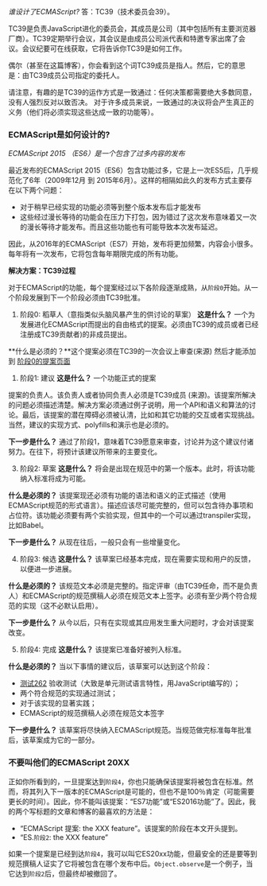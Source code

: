 
*谁设计了ECMAScript?*
答：TC39（技术委员会39）。

TC39是负责JavaScript进化的委员会，其成员是公司（其中包括所有主要浏览器厂商）。TC39定期举行会议，其会议是由成员公司派代表和特邀专家出席了会议。会议纪要可在线获取，它将告诉你TC39是如何工作。

偶尔（甚至在这篇博客），你会看到这个词TC39成员是指人。然后，它的意思是：由TC39成员公司指定的委托人。

请注意，有趣的是TC39的运作方式是一致通过：任何决策都需要绝大多数同意，没有人强烈反对以致否决。 对于许多成员来说，一致通过的决议将会产生真正的义务（他们将必须实现这些达成一致的功能等）。

### ECMAScript是如何设计的?
*ECMAScript 2015 （ES6）是一个包含了过多内容的发布*

最近发布的ECMAScript 2015（ES6）包含功能过多，它是上一次ES5后，几乎规范化了6年（2009年12月 到 2015年6月）。这样的相隔如此久的发布方式主要存在以下两个问题：

- 对于稍早已经实现的功能必须等到整个版本发布后才能发布
- 这些经过漫长等待的功能会在压力下打包，因为错过了这次发布意味着又一次的漫长等待才能发布。而且这些功能也有可能导致本次发布延迟。

因此，从2016年的ECMAScript（ES7）开始，发布将更加频繁，内容会小很多。每年将有一次发布，它将包含每年期限完成的所有功能。

**解决方案：TC39过程**

对于ECMAScript的功能，每个提案经过以下各阶段逐渐成熟，从`阶段0`开始。从一个阶段发展到下一个阶段必须由TC39批准。

1. 阶段0: 稻草人（意指类似头脑风暴产生的供讨论的草案）
**这是什么？** 一个为发展进化ECMAScript而提出的自由格式的提案。必须由TC39的成员或者已经注册成TC39贡献者)的非成员提出。

**什么是必须的？**这个提案必须在TC39的一次会议上审查(来源) 然后才能添加到 [阶段0的提案页面](https://github.com/tc39/ecma262/blob/master/stage0.md)

1. 阶段1: 建议
**这是什么？** 一个功能正式的提案

提案的负责人。该负责人或者协同负责人必须是TC39成员 (来源)。该提案所解决的问题必须描述清楚。解决方案必须通过例子说明，用一个API和语义和算法的讨论。最后，该提案的潜在障碍必须被认清，比如和其它功能的交互或者实现挑战。当然，建议的实现方式、polyfills和演示也是必须的。

**下一步是什么？** 通过了阶段1，意味着TC39愿意来审查，讨论并为这个建议付诸努力。在往下，将预计该建议所带来的主要变化。

3. 阶段2: 草案
**这是什么？** 将会是出现在规范中的第一个版本。此时，将该功能纳入标准将成为可能。

**什么是必须的？** 该提案现还必须有功能的语法和语义的正式描述（使用ECMAScript规范的形式语言）。描述应该尽可能完整的，但可以包含待办事项和占位符。该功能必须要有两个实验实现，但其中的一个可以通过transpiler实现，比如Babel。

**下一步是什么？** 从现在往后，一般只会有一些增量变化。

4. 阶段3: 候选
**这是什么？** 该草案已经基本完成，现在需要实现和用户的反馈，以便进一步进展。

**什么是必须的？** 该规范文本必须是完整的。指定评审（由TC39任命，而不是负责人）和ECMAScript的规范撰稿人必须在规范文本上签字。必须有至少两个符合规范的实现（这不必默认启用）。

**下一步是什么？** 从今以后，只有在实现或其应用发生重大问题时，才会对该提案改变。

5. 阶段4: 完成
**这是什么？** 该提案已准备好被列入标准。

**什么是必须的？** 当以下事情的建议后，该草案可以达到这个阶段：

- [测试262](https://github.com/tc39/test262) 验收测试（大致是单元测试语言特性，用JavaScript编写的）；
- 两个符合规范的实现通过测试；
- 对于该实现的显著实践；
- ECMAScript的规范撰稿人必须在规范文本签字


**下一步是什么？** 该草案将尽快纳入ECMAScript规范。当规范做完标准每年批准后，该草案成为它的一部分。

### 不要叫他们的ECMAScript 20XX
正如你所看到的，一旦提案达到`阶段4`，你也只能确保该提案将被包含在标准。然而，将其列入下一版本的ECMAScript是可能的，但也不是100％肯定（可能需要更长的时间）。因此，你不能叫该提案：“ES7功能”或“ES2016功能”了。因此，我的两个写标题的文章和博客的最喜欢的方法是：

- “ECMAScript 提案: the XXX feature”。该提案的阶段在本文开头提到。
- “ES.`阶段2`: the XXX feature”


如果一个提案是已经到达`阶段4`，我可以叫它ES20xx功能，但最安全的还是要等到规范撰稿人证实了它将被包含在哪个发布中后。`Object.observe`是一个例子，当它达到`阶段2`后，但最终却被撤回了。